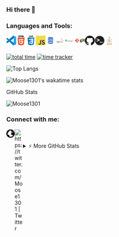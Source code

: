 ### Hi there 👋


### Languages and Tools:

<img align="left" alt="Visual Studio Code" width="26px" src="https://raw.githubusercontent.com/github/explore/80688e429a7d4ef2fca1e82350fe8e3517d3494d/topics/visual-studio-code/visual-studio-code.png" />
<img align="left" alt="HTML5" width="26px" src="https://raw.githubusercontent.com/github/explore/80688e429a7d4ef2fca1e82350fe8e3517d3494d/topics/html/html.png" />
<img align="left" alt="CSS3" width="26px" src="https://raw.githubusercontent.com/github/explore/80688e429a7d4ef2fca1e82350fe8e3517d3494d/topics/css/css.png" />
<img align="left" alt="JavaScript" width="26px" src="https://raw.githubusercontent.com/github/explore/80688e429a7d4ef2fca1e82350fe8e3517d3494d/topics/javascript/javascript.png" />
<img align="left" alt="SQL" width="26px" src="https://raw.githubusercontent.com/github/explore/80688e429a7d4ef2fca1e82350fe8e3517d3494d/topics/sql/sql.png" />
<img align="left" alt="MySQL" width="26px" src="https://raw.githubusercontent.com/github/explore/80688e429a7d4ef2fca1e82350fe8e3517d3494d/topics/mysql/mysql.png" />
<img align="left" alt="MongoDB" width="26px" src="https://raw.githubusercontent.com/github/explore/80688e429a7d4ef2fca1e82350fe8e3517d3494d/topics/mongodb/mongodb.png" />
<img align="left" alt="Git" width="26px" src="https://raw.githubusercontent.com/github/explore/80688e429a7d4ef2fca1e82350fe8e3517d3494d/topics/git/git.png" />
<img align="left" alt="GitHub" width="26px" src="https://raw.githubusercontent.com/github/explore/78df643247d429f6cc873026c0622819ad797942/topics/github/github.png" />
<img align="left" alt="Terminal" width="26px" src="https://raw.githubusercontent.com/github/explore/80688e429a7d4ef2fca1e82350fe8e3517d3494d/topics/terminal/terminal.png" />
<img align="left" alt="Java" width="26px" src="https://raw.githubusercontent.com/github/explore/80688e429a7d4ef2fca1e82350fe8e3517d3494d/topics/java/java.png" />
<br />
<br />




[![total time](https://wakatime.com/badge/user/cfc262a8-2f26-47fb-a540-4c1ca4b4ddf8.svg)](https://wakatime.com/@cfc262a8-2f26-47fb-a540-4c1ca4b4ddf8)
[![time tracker](https://wakatime.com/badge/github/Moose1301/Moose1301.svg)](https://wakatime.com/badge/github/Moose1301/Moose1301)

![Top Langs](https://github-readme-stats.vercel.app/api/top-langs/?username=Moose1301&layout=compact)

![Moose1301's wakatime stats](https://github-readme-stats.vercel.app/api/wakatime?username=Moose1301)

GitHub Stats
<br />

<img src="https://github-readme-stats.vercel.app/api?username=Moose1301&show_icons=true&theme=merko" alt="Moose1301" />



### Connect with me:

<img align="left" alt="web.moose1301.cf" width="22px" src="https://raw.githubusercontent.com/iconic/open-iconic/master/svg/globe.svg" />
<img align="left" alt="https://twitter.com/Moose1301 | Twitter" width="22px" src="https://cdn.jsdelivr.net/npm/simple-icons@v3/icons/twitter.svg" />
<br />
<br />


<details>
  <summary>⚡ More GitHub Stats</summary>

<!--START_SECTION:waka-->
**🐱 My GitHub Data** 

> 🏆 365 Contributions in the Year 2022
 > 
> 📦 1.7 MB Used in GitHub's Storage 
 > 
> 🚫 Not Opted to Hire
 > 
> 📜 24 Public Repositories 
 > 
> 🔑 41 Private Repositories  
 > 
**I'm a Night 🦉** 

```text
🌞 Morning    46 commits     █░░░░░░░░░░░░░░░░░░░░░░░░   3.9% 
🌆 Daytime    495 commits    ██████████░░░░░░░░░░░░░░░   41.95% 
🌃 Evening    592 commits    ████████████░░░░░░░░░░░░░   50.17% 
🌙 Night      47 commits     █░░░░░░░░░░░░░░░░░░░░░░░░   3.98%

```
📅 **I'm Most Productive on Saturday** 

```text
Monday       166 commits    ███░░░░░░░░░░░░░░░░░░░░░░   14.07% 
Tuesday      121 commits    ██░░░░░░░░░░░░░░░░░░░░░░░   10.25% 
Wednesday    130 commits    ██░░░░░░░░░░░░░░░░░░░░░░░   11.02% 
Thursday     140 commits    ███░░░░░░░░░░░░░░░░░░░░░░   11.86% 
Friday       209 commits    ████░░░░░░░░░░░░░░░░░░░░░   17.71% 
Saturday     242 commits    █████░░░░░░░░░░░░░░░░░░░░   20.51% 
Sunday       172 commits    ███░░░░░░░░░░░░░░░░░░░░░░   14.58%

```


📊 **This Week I Spent My Time On** 

```text
💬 Programming Languages: 
Java                     27 hrs 5 mins       ████████████████████░░░░░   82.72% 
XML                      1 hr 44 mins        █░░░░░░░░░░░░░░░░░░░░░░░░   5.33% 
JavaScript               1 hr 23 mins        █░░░░░░░░░░░░░░░░░░░░░░░░   4.23% 
JSON                     1 hr 16 mins        █░░░░░░░░░░░░░░░░░░░░░░░░   3.88% 
EJS                      24 mins             ░░░░░░░░░░░░░░░░░░░░░░░░░   1.25%

🔥 Editors: 
IntelliJ                 30 hrs 51 mins      ███████████████████████░░   94.22% 
VS Code                  1 hr 53 mins        █░░░░░░░░░░░░░░░░░░░░░░░░   5.78%

```

**I Mostly Code in Java** 

```text
Java                     79 repos            █████████████████████░░░░   86.81% 
JavaScript               4 repos             █░░░░░░░░░░░░░░░░░░░░░░░░   4.4% 
Shell                    3 repos             ░░░░░░░░░░░░░░░░░░░░░░░░░   3.3% 
C#                       1 repo              ░░░░░░░░░░░░░░░░░░░░░░░░░   1.1% 
Go                       1 repo              ░░░░░░░░░░░░░░░░░░░░░░░░░   1.1%

```



 Last Updated on 03/04/2022 06:27:14 UTC
<!--END_SECTION:waka-->

</details>
 
